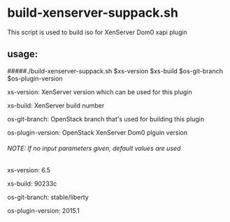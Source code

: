 # build-xenserver-suppack.sh

This script is used to build iso for XenServer Dom0 xapi plugin


## usage:

#####./build-xenserver-suppack.sh $xs-version $xs-build $os-git-branch $os-plugin-version

xs-version: XenServer version which can be used for this plugin

xs-build: XenServer build number

os-git-branch: OpenStack branch that's used for building this plugin

os-plugin-version: OpenStack XenServer Dom0 plguin version



###### NOTE: If no input parameters given, default values are used

xs-version: 6.5

xs-build: 90233c

os-git-branch: stable/liberty

os-plugin-version: 2015.1


